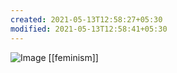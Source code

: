```yaml
---
created: 2021-05-13T12:58:27+05:30
modified: 2021-05-13T12:58:41+05:30
---
```


![Image](image_picker7955777884394035083.jpg)
[[feminism]]
